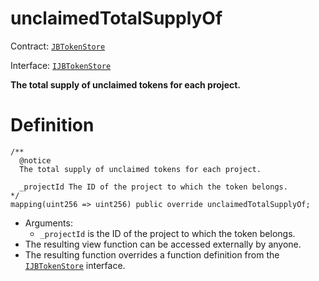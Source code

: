 # unclaimedTotalSupplyOf

Contract: [`JBTokenStore`](../)​‌

Interface: [`IJBTokenStore`](../../../interfaces/ijbtokenstore.md)

**The total supply of unclaimed tokens for each project.**

# Definition

```solidity
/**
  @notice
  The total supply of unclaimed tokens for each project.

  _projectId The ID of the project to which the token belongs.
*/
mapping(uint256 => uint256) public override unclaimedTotalSupplyOf;
```

* Arguments:
  * `_projectId` is the ID of the project to which the token belongs.
* The resulting view function can be accessed externally by anyone.
* The resulting function overrides a function definition from the [`IJBTokenStore`](../../../interfaces/ijbtokenstore.md) interface.
